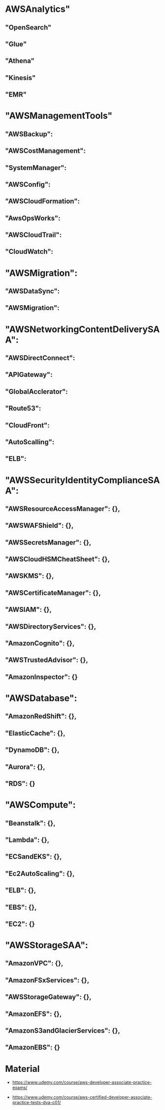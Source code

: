 # AWSAnalytics"
## "OpenSearch"
## "Glue"
## "Athena"
## "Kinesis"
## "EMR"
    
# "AWSManagementTools"
## "AWSBackup": 
## "AWSCostManagement":
## "SystemManager": 
## "AWSConfig": 
## "AWSCloudFormation":
## "AwsOpsWorks": 
## "AWSCloudTrail": 
## "CloudWatch":
    
# "AWSMigration": 
## "AWSDataSync":  
## "AWSMigration": 
    
# "AWSNetworkingContentDeliverySAA": 
## "AWSDirectConnect": 
## "APIGateway":
## "GlobalAcclerator":
## "Route53":
## "CloudFront":
## "AutoScalling":
## "ELB":

# "AWSSecurityIdentityComplianceSAA":
## "AWSResourceAccessManager": {},
## "AWSWAFShield": {},
## "AWSSecretsManager": {},
## "AWSCloudHSMCheatSheet": {},
## "AWSKMS": {},
## "AWSCertificateManager": {},
## "AWSIAM": {},
## "AWSDirectoryServices": {},
## "AmazonCognito": {},
## "AWSTrustedAdvisor": {},
## "AmazonInspector": {}

# "AWSDatabase": 
## "AmazonRedShift": {},
## "ElasticCache": {},
## "DynamoDB": {},
## "Aurora": {},
## "RDS": {}

# "AWSCompute": 
## "Beanstalk": {},
## "Lambda": {},
## "ECSandEKS": {},
## "Ec2AutoScaling": {},
## "ELB": {},
## "EBS": {},
## "EC2": {}
    
# "AWSStorageSAA": 
## "AmazonVPC": {},
## "AmazonFSxServices": {},
## "AWSStorageGateway": {},
## "AmazonEFS": {},
## "AmazonS3andGlacierServices": {},
## "AmazonEBS": {}

# Material

- https://www.udemy.com/course/aws-developer-associate-practice-exams/ 

- https://www.udemy.com/course/aws-certified-developer-associate-practice-tests-dva-c01/
